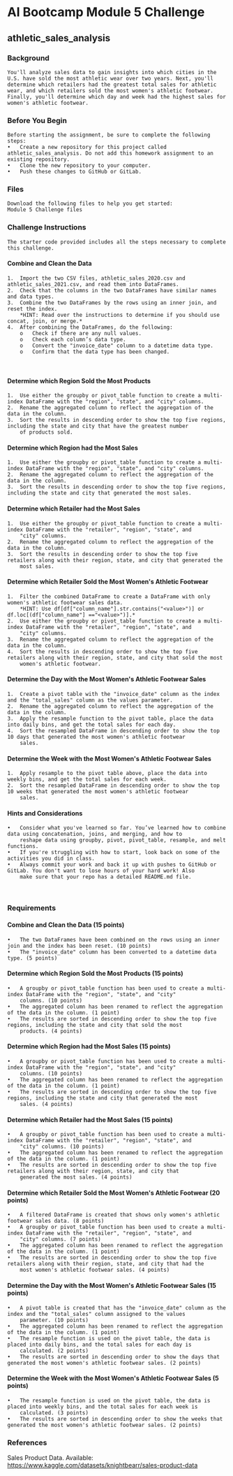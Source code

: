 
# AI Bootcamp Module 5 Challenge
## athletic_sales_analysis

### Background

    You'll analyze sales data to gain insights into which cities in the U.S. have sold the most athletic wear over two years. Next, you'll determine which retailers had the greatest total sales for athletic wear, and which retailers sold the most women's athletic footwear. Finally, you'll determine which day and week had the highest sales for women's athletic footwear.


### Before You Begin
    Before starting the assignment, be sure to complete the following steps:
    •	Create a new repository for this project called athletic_sales_analysis. Do not add this homework assignment to an existing repository.
    •	Clone the new repository to your computer.
    •	Push these changes to GitHub or GitLab.

### Files
    Download the following files to help you get started:
    Module 5 Challenge files

### Challenge Instructions
    The starter code provided includes all the steps necessary to complete this challenge.

#### Combine and Clean the Data
    1.	Import the two CSV files, athletic_sales_2020.csv and athletic_sales_2021.csv, and read them into DataFrames.
    2.	Check that the columns in the two DataFrames have similar names and data types.
    3.	Combine the two DataFrames by the rows using an inner join, and reset the index.
        *HINT: Read over the instructions to determine if you should use concat, join, or merge.*
    4.	After combining the DataFrames, do the following:
        o	Check if there are any null values.
        o	Check each column’s data type.
        o	Convert the "invoice_date" column to a datetime data type.
        o	Confirm that the data type has been changed.
 
#### Determine which Region Sold the Most Products
    1.	Use either the groupby or pivot_table function to create a multi-index DataFrame with the "region", "state", and "city" columns.
    2.	Rename the aggregated column to reflect the aggregation of the data in the column.
    3.	Sort the results in descending order to show the top five regions, including the state and city that have the greatest number 
        of products sold.
 
#### Determine which Region had the Most Sales
    1.	Use either the groupby or pivot_table function to create a multi-index DataFrame with the "region", "state", and "city" columns.
    2.	Rename the aggregated column to reflect the aggregation of the data in the column.
    3.	Sort the results in descending order to show the top five regions, including the state and city that generated the most sales. 
    
 
#### Determine which Retailer had the Most Sales
    1.	Use either the groupby or pivot_table function to create a multi-index DataFrame with the "retailer", "region", "state", and 
        "city" columns.
    2.	Rename the aggregated column to reflect the aggregation of the data in the column.
    3.	Sort the results in descending order to show the top five retailers along with their region, state, and city that generated the 
        most sales.
 
#### Determine which Retailer Sold the Most Women's Athletic Footwear
    1.	Filter the combined DataFrame to create a DataFrame with only women's athletic footwear sales data.
        *HINT: Use df[df["column_name"].str.contains("<value>")] or df.loc[(df["column_name"] =="<value>")].*
    2.	Use either the groupby or pivot_table function to create a multi-index DataFrame with the "retailer", "region", "state", and 
        "city" columns.
    3.	Rename the aggregated column to reflect the aggregation of the data in the column.
    4.	Sort the results in descending order to show the top five retailers along with their region, state, and city that sold the most 
        women's athletic footwear.
 
#### Determine the Day with the Most Women's Athletic Footwear Sales
    1.	Create a pivot table with the "invoice_date" column as the index and the "total_sales" column as the values parameter.
    2.	Rename the aggregated column to reflect the aggregation of the data in the column.
    3.	Apply the resample function to the pivot table, place the data into daily bins, and get the total sales for each day.
    4.	Sort the resampled DataFrame in descending order to show the top 10 days that generated the most women's athletic footwear      
        sales.
 
#### Determine the Week with the Most Women's Athletic Footwear Sales
    1.	Apply resample to the pivot table above, place the data into weekly bins, and get the total sales for each week.
    2.	Sort the resampled DataFrame in descending order to show the top 10 weeks that generated the most women's athletic footwear 
        sales.
 
#### Hints and Considerations
    •	Consider what you've learned so far. You’ve learned how to combine data using concatenation, joins, and merging, and how to 
        reshape data using groupby, pivot, pivot_table, resample, and melt functions.
    •	If you're struggling with how to start, look back on some of the activities you did in class.
    •	Always commit your work and back it up with pushes to GitHub or GitLab. You don't want to lose hours of your hard work! Also 
        make sure that your repo has a detailed README.md file.
 
### Requirements
#### Combine and Clean the Data (15 points)
    •	The two DataFrames have been combined on the rows using an inner join and the index has been reset. (10 points)
    •	The "invoice_date" column has been converted to a datetime data type. (5 points)
#### Determine which Region Sold the Most Products (15 points)
    •	A groupby or pivot_table function has been used to create a multi-index DataFrame with the "region", "state", and "city" 
        columns. (10 points)
    •	The aggregated column has been renamed to reflect the aggregation of the data in the column. (1 point)
    •	The results are sorted in descending order to show the top five regions, including the state and city that sold the most 
        products. (4 points)
#### Determine which Region had the Most Sales (15 points)
    •	A groupby or pivot_table function has been used to create a multi-index DataFrame with the "region", "state", and "city" 
        columns. (10 points)
    •	The aggregated column has been renamed to reflect the aggregation of the data in the column. (1 point)
    •	The results are sorted in descending order to show the top five regions, including the state and city that generated the most 
        sales. (4 points)
#### Determine which Retailer had the Most Sales (15 points)
    •	A groupby or pivot_table function has been used to create a multi-index DataFrame with the "retailer", "region", "state", and 
        "city" columns. (10 points)
    •	The aggregated column has been renamed to reflect the aggregation of the data in the column. (1 point)
    •	The results are sorted in descending order to show the top five retailers along with their region, state, and city that 
        generated the most sales. (4 points)
#### Determine which Retailer Sold the Most Women's Athletic Footwear (20 points)
    •	A filtered DataFrame is created that shows only women's athletic footwear sales data. (8 points)
    •	A groupby or pivot_table function has been used to create a multi-index DataFrame with the "retailer", "region", "state", and 
        "city" columns. (7 points)
    •	The aggregated column has been renamed to reflect the aggregation of the data in the column. (1 point)
    •	The results are sorted in descending order to show the top five retailers along with their region, state, and city that had the 
        most women's athletic footwear sales. (4 points)
#### Determine the Day with the Most Women's Athletic Footwear Sales (15 points)
    •	A pivot table is created that has the "invoice_date" column as the index and the "total_sales" column assigned to the values 
        parameter. (10 points)
    •	The aggregated column has been renamed to reflect the aggregation of the data in the column. (1 point)
    •	The resample function is used on the pivot table, the data is placed into daily bins, and the total sales for each day is 
        calculated. (2 points)
    •	The results are sorted in descending order to show the days that generated the most women's athletic footwear sales. (2 points)
#### Determine the Week with the Most Women's Athletic Footwear Sales (5 points)
    •	The resample function is used on the pivot table, the data is placed into weekly bins, and the total sales for each week is 
        calculated. (3 points)
    •	The results are sorted in descending order to show the weeks that generated the most women's athletic footwear sales. (2 points)

### References
Sales Product Data. Available: https://www.kaggle.com/datasets/knightbearr/sales-product-data

